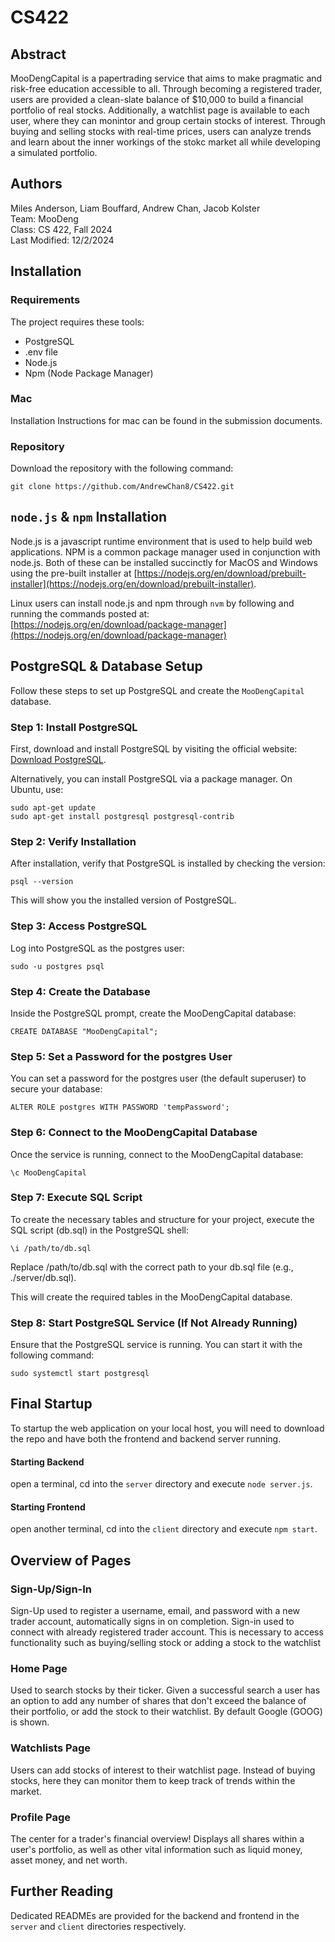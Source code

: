 # CS422

## Abstract

MooDengCapital is a papertrading service that aims to make pragmatic and risk-free education accessible to all. Through becoming 
a registered trader, users are provided a clean-slate balance of $10,000 to build a financial portfolio of real stocks. Additionally, a watchlist page is available to each user, where they can monintor and group certain stocks of interest. Through buying and selling stocks with real-time prices, users can analyze trends and learn about the inner workings of the stokc market all while developing a simulated portfolio. 

## Authors

Miles Anderson, Liam Bouffard, Andrew Chan, Jacob Kolster </br>
Team: MooDeng </br>
Class: CS 422, Fall 2024 </br>
Last Modified: 12/2/2024

## Installation

### Requirements
The project requires these tools:
* PostgreSQL
* .env file
* Node.js
* Npm (Node Package Manager)

### Mac
Installation Instructions for mac can be found in the submission documents.

### Repository
Download the repository with the following command: 
```
git clone https://github.com/AndrewChan8/CS422.git
```

## `node.js` & `npm` Installation

Node.js is a javascript runtime environment that is used to help build web applications. NPM is a common 
package manager used in conjunction with node.js. Both of these can be installed succinctly for MacOS and 
Windows using the pre-built installer at [https://nodejs.org/en/download/prebuilt-installer](https://nodejs.org/en/download/prebuilt-installer).

Linux users can install node.js and npm through `nvm` by following and running the commands posted at:
[https://nodejs.org/en/download/package-manager](https://nodejs.org/en/download/package-manager)

## PostgreSQL & Database Setup

Follow these steps to set up PostgreSQL and create the `MooDengCapital` database.

### Step 1: Install PostgreSQL

First, download and install PostgreSQL by visiting the official website:  
[Download PostgreSQL](https://www.postgresql.org/).

Alternatively, you can install PostgreSQL via a package manager. On Ubuntu, use:

    sudo apt-get update
    sudo apt-get install postgresql postgresql-contrib

### Step 2: Verify Installation
After installation, verify that PostgreSQL is installed by checking the version:

    psql --version

This will show you the installed version of PostgreSQL.

### Step 3: Access PostgreSQL

Log into PostgreSQL as the postgres user:

    sudo -u postgres psql

### Step 4: Create the Database

Inside the PostgreSQL prompt, create the MooDengCapital database:

    CREATE DATABASE "MooDengCapital";

### Step 5: Set a Password for the postgres User

You can set a password for the postgres user (the default superuser) to secure your database:

    ALTER ROLE postgres WITH PASSWORD 'tempPassword';

### Step 6: Connect to the MooDengCapital Database

Once the service is running, connect to the MooDengCapital database:

    \c MooDengCapital

### Step 7: Execute SQL Script

To create the necessary tables and structure for your project, execute the SQL script (db.sql) in the PostgreSQL shell:

    \i /path/to/db.sql

Replace /path/to/db.sql with the correct path to your db.sql file (e.g., ./server/db.sql).

This will create the required tables in the MooDengCapital database.

### Step 8: Start PostgreSQL Service (If Not Already Running)

Ensure that the PostgreSQL service is running. You can start it with the following command:

    sudo systemctl start postgresql


## Final Startup

To startup the web application on your local host, you will need to download the repo and have both the frontend and backend server running. 
#### Starting Backend
open a terminal, cd into the `server` directory and execute `node server.js`. 
#### Starting Frontend
open another terminal, cd into the `client` directory and execute `npm start`.



## Overview of Pages

### Sign-Up/Sign-In

Sign-Up used to register a username, email, and password with a new trader account, automatically signs in on completion. Sign-in used to connect with already registered trader account. This is necessary to access functionality such as buying/selling stock or adding a stock to the watchlist

### Home Page

Used to search stocks by their ticker. Given a successful search a user has an option to add any number of shares that don't exceed the
balance of their portfolio, or add the stock to their watchlist. By default Google (GOOG) is shown.

### Watchlists Page

Users can add stocks of interest to their watchlist page. Instead of buying stocks, here they can monitor them to keep track of trends
within the market. 

### Profile Page

The center for a trader's financial overview! Displays all shares within a user's portfolio, as well as other vital information such as
liquid money, asset money, and net worth.


## Further Reading

Dedicated READMEs are provided for the backend and frontend in the `server` and `client` directories respectively.

